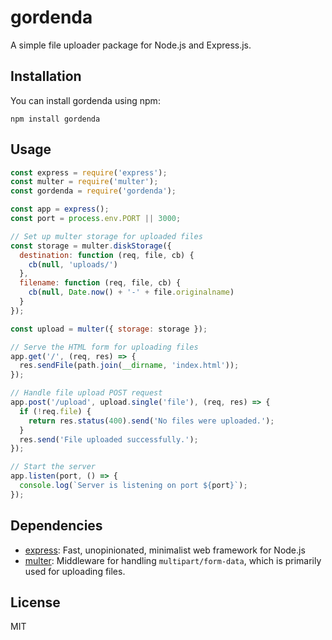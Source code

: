 # gordenda

A simple file uploader package for Node.js and Express.js.

## Installation

You can install gordenda using npm:

```
npm install gordenda
```

## Usage

```javascript
const express = require('express');
const multer = require('multer');
const gordenda = require('gordenda');

const app = express();
const port = process.env.PORT || 3000;

// Set up multer storage for uploaded files
const storage = multer.diskStorage({
  destination: function (req, file, cb) {
    cb(null, 'uploads/')
  },
  filename: function (req, file, cb) {
    cb(null, Date.now() + '-' + file.originalname)
  }
});

const upload = multer({ storage: storage });

// Serve the HTML form for uploading files
app.get('/', (req, res) => {
  res.sendFile(path.join(__dirname, 'index.html'));
});

// Handle file upload POST request
app.post('/upload', upload.single('file'), (req, res) => {
  if (!req.file) {
    return res.status(400).send('No files were uploaded.');
  }
  res.send('File uploaded successfully.');
});

// Start the server
app.listen(port, () => {
  console.log(`Server is listening on port ${port}`);
});
```

## Dependencies

- [express](https://www.npmjs.com/package/express): Fast, unopinionated, minimalist web framework for Node.js
- [multer](https://www.npmjs.com/package/multer): Middleware for handling `multipart/form-data`, which is primarily used for uploading files.

## License

MIT
